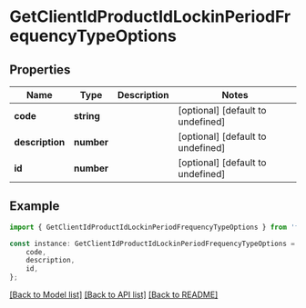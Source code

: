 # GetClientIdProductIdLockinPeriodFrequencyTypeOptions


## Properties

Name | Type | Description | Notes
------------ | ------------- | ------------- | -------------
**code** | **string** |  | [optional] [default to undefined]
**description** | **number** |  | [optional] [default to undefined]
**id** | **number** |  | [optional] [default to undefined]

## Example

```typescript
import { GetClientIdProductIdLockinPeriodFrequencyTypeOptions } from 'fineract-typescript-client';

const instance: GetClientIdProductIdLockinPeriodFrequencyTypeOptions = {
    code,
    description,
    id,
};
```

[[Back to Model list]](../README.md#documentation-for-models) [[Back to API list]](../README.md#documentation-for-api-endpoints) [[Back to README]](../README.md)
